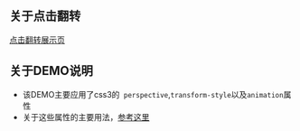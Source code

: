 ## 关于点击翻转
[点击翻转展示页](http://himmas.github.io/Himmas_demo/rolling-over/index.html)
## 关于DEMO说明

- 该DEMO主要应用了css3的` perspective`,`transform-style`以及`animation`属性
- 关于这些属性的主要用法，[参考这里](http://www.w3cplus.com/css3/transform-basic-property.html)
